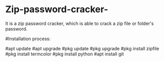 # Zip-password-cracker-
It is a zip password cracker, which is able to crack a zip file or folder's password.

#Installation process:

#apt update
#apt upgrade 
#pkg update 
#pkg upgrade
#pkg install zipfile
#pkg install termcolor
#pkg install python
#apt install git 



